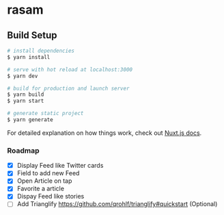 # rasam

## Build Setup

```bash
# install dependencies
$ yarn install

# serve with hot reload at localhost:3000
$ yarn dev

# build for production and launch server
$ yarn build
$ yarn start

# generate static project
$ yarn generate
```

For detailed explanation on how things work, check out [Nuxt.js docs](https://nuxtjs.org).


### Roadmap

- [x] Display Feed like Twitter cards
- [x] Field to add new Feed
- [x] Open Article on tap
- [x] Favorite a article
- [x] Dispay Feed like stories
- [ ] Add Trianglify https://github.com/qrohlf/trianglify#quickstart (Optional)